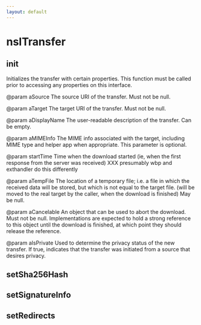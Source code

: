 ```yaml
---
layout: default
---
```


# nsITransfer #

## init ##

Initializes the transfer with certain properties.  This function must
be called prior to accessing any properties on this interface.

@param aSource The source URI of the transfer. Must not be null.

@param aTarget The target URI of the transfer. Must not be null.

@param aDisplayName The user-readable description of the transfer.
                    Can be empty.

@param aMIMEInfo The MIME info associated with the target,
                 including MIME type and helper app when appropriate.
                 This parameter is optional.

@param startTime Time when the download started (ie, when the first
                 response from the server was received)
                 XXX presumably wbp and exthandler do this differently

@param aTempFile The location of a temporary file; i.e. a file in which
                 the received data will be stored, but which is not
                 equal to the target file. (will be moved to the real
                 target by the caller, when the download is finished)
                 May be null.

@param aCancelable An object that can be used to abort the download.
                   Must not be null.
                   Implementations are expected to hold a strong
                   reference to this object until the download is
                   finished, at which point they should release the
                   reference.

@param aIsPrivate Used to determine the privacy status of the new transfer.
                  If true, indicates that the transfer was initiated from
                  a source that desires privacy.


## setSha256Hash ##

## setSignatureInfo ##

## setRedirects ##
